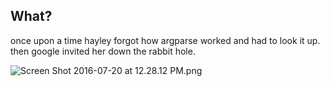 ## What? ##

once upon a time hayley forgot how argparse worked and had to look it up. then google invited her down the rabbit hole.    



![Screen Shot 2016-07-20 at 12.28.12 PM.png](https://bitbucket.org/repo/8BokE7/images/327908928-Screen%20Shot%202016-07-20%20at%2012.28.12%20PM.png)